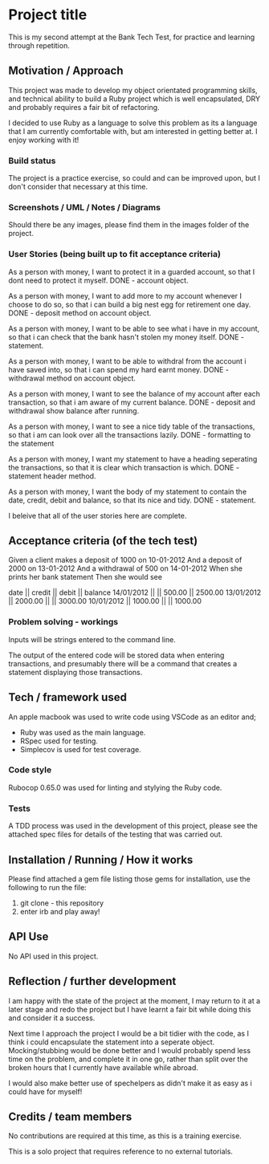 # Project title

This is my second attempt at the Bank Tech Test, for practice and learning through repetition.

## Motivation / Approach

This project was made to develop my object orientated programming skills, and
technical ability to build a Ruby project which is well encapsulated, DRY and
probably requires a fair bit of refactoring.

I decided to use Ruby as a language to solve this problem as its a language that
I am currently comfortable with, but am interested in getting better at. I enjoy
working with it!

### Build status

The project is a practice exercise, so could and can be improved upon, but
I don't consider that necessary at this time.

### Screenshots / UML / Notes / Diagrams

Should there be any images, please find them in the images folder of the project.

### User Stories (being built up to fit acceptance criteria)

As a person with money,
I want to protect it in a guarded account,
so that I dont need to protect it myself.
DONE - account object. 

As a person with money,
I want to add more to my account whenever I choose to do so,
so that i can build a big nest egg for retirement one day.
DONE - deposit method on account object.

As a person with money,
I want to be able to see what i have in my account,
so that i can check that the bank hasn't stolen my money itself.
DONE - statement.

As a person with money,
I want to be able to withdral from the account i have saved into,
so that i can spend my hard earnt money.
DONE - withdrawal method on account object.

As a person with money,
I want to see the balance of my account after each transaction,
so that i am aware of my current balance.
DONE - deposit and withdrawal show balance after running.

As a person with money,
I want to see a nice tidy table of the transactions,
so that i am can look over all the transactions lazily.
DONE - formatting to the statement

As a person with money,
I want my statement to have a heading seperating the transactions,
so that it is clear which transaction is which.
DONE - statement header method.

As a person with money,
I want the body of my statement to contain the date, credit, debit and balance,
so that its nice and tidy.
DONE - statement.

I beleive that all of the user stories here are complete.

## Acceptance criteria (of the tech test)

Given a client makes a deposit of 1000 on 10-01-2012
And a deposit of 2000 on 13-01-2012
And a withdrawal of 500 on 14-01-2012
When she prints her bank statement
Then she would see

date || credit || debit || balance
14/01/2012 || || 500.00 || 2500.00
13/01/2012 || 2000.00 || || 3000.00
10/01/2012 || 1000.00 || || 1000.00

### Problem solving - workings

Inputs will be strings entered to the command line.

The output of the entered code will be stored data when entering transactions,
and presumably there will be a command that creates a statement displaying those
transactions.

## Tech / framework used

An apple macbook was used to write code using VSCode as an editor and;

* Ruby was used as the main language.
* RSpec used for testing.
* Simplecov is used for test coverage.

### Code style

Rubocop 0.65.0 was used for linting and stylying the Ruby code.

### Tests

A TDD process was used in the development of this project, please see the
attached spec files for details of the testing that was carried out.

## Installation / Running / How it works

Please find attached a gem file listing those gems for installation, use the
following to run the file:

1) git clone - this repository
2) enter irb and play away!

## API Use

No API used in this project.

## Reflection / further development

I am happy with the state of the project at the moment, I may
return to it at a later stage and redo the project but I have
learnt a fair bit while doing this and consider it a success.

Next time I approach the project I would be a bit tidier with
the code, as I think i could encapsulate the statement into
a seperate object. Mocking/stubbing would be done better and
I would probably spend less time on the problem, and complete
it in one go, rather than split over the broken hours that I
currently have available while abroad.

I would also make better use of spechelpers as didn't make it
as easy as i could have for myself!

## Credits / team members

No contributions are required at this time, as this is a training exercise.

This is a solo project that requires reference to no external tutorials.
